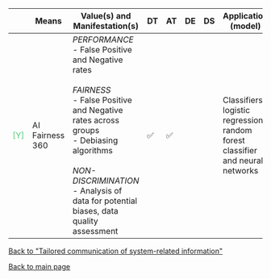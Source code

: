 |       | Means  | Value(s) and Manifestation(s)| DT|AT | DE | DS | Application (model) | Approach | Visual elements | Additional details
| ----------- |  --------------------------- | ---------------  |------------------------------|-------------| ----------------------|----------------------|----------------------------|--------------------|------------------------|--------------------------------- |
<span style="color:#50C878">[Y]</span> | AI Fairness 360 | *PERFORMANCE* <br> - False Positive and Negative rates<br><br>*FAIRNESS* <br>  - False Positive and Negative rates across groups<br> - Debiasing algorithms <br><br> *NON-DISCRIMINATION*<br> - Analysis of data for potential biases, data quality assessment  | ✅| ✅| | | Classifiers: logistic regression, random forest classifier and neural networks| | - Bar charts<br> - Confidence bars | 

[Back to "Tailored communication of system-related information"](../Table3A.md)

[Back to main page](../index.md)
